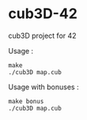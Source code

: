 # cub3D-42
cub3D project for 42

Usage :

```
make
./cub3D map.cub
```

Usage with bonuses :

```
make bonus
./cub3D map.cub
```
